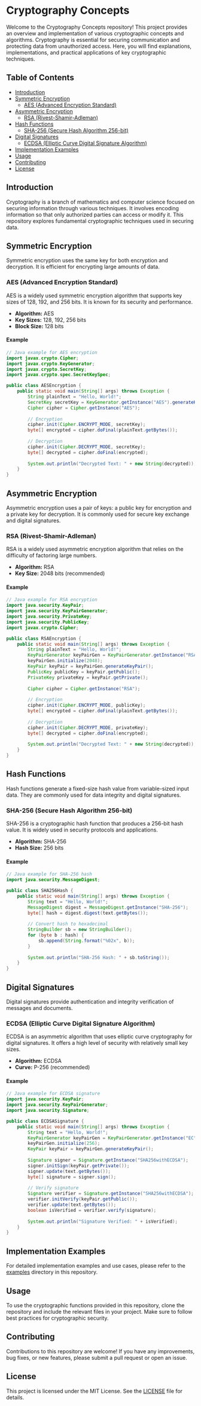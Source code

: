 

# Cryptography Concepts

Welcome to the Cryptography Concepts repository! This project provides an overview and implementation of various cryptographic concepts and algorithms. Cryptography is essential for securing communication and protecting data from unauthorized access. Here, you will find explanations, implementations, and practical applications of key cryptographic techniques.

## Table of Contents

- [Introduction](#introduction)
- [Symmetric Encryption](#symmetric-encryption)
  - [AES (Advanced Encryption Standard)](#aes-advanced-encryption-standard)
- [Asymmetric Encryption](#asymmetric-encryption)
  - [RSA (Rivest-Shamir-Adleman)](#rsa-rivest-shamir-adleman)
- [Hash Functions](#hash-functions)
  - [SHA-256 (Secure Hash Algorithm 256-bit)](#sha-256-secure-hash-algorithm-256-bit)
- [Digital Signatures](#digital-signatures)
  - [ECDSA (Elliptic Curve Digital Signature Algorithm)](#ecdsa-elliptic-curve-digital-signature-algorithm)
- [Implementation Examples](#implementation-examples)
- [Usage](#usage)
- [Contributing](#contributing)
- [License](#license)

## Introduction

Cryptography is a branch of mathematics and computer science focused on securing information through various techniques. It involves encoding information so that only authorized parties can access or modify it. This repository explores fundamental cryptographic techniques used in securing data.

## Symmetric Encryption

Symmetric encryption uses the same key for both encryption and decryption. It is efficient for encrypting large amounts of data.

### AES (Advanced Encryption Standard)

AES is a widely used symmetric encryption algorithm that supports key sizes of 128, 192, and 256 bits. It is known for its security and performance.

- **Algorithm:** AES
- **Key Sizes:** 128, 192, 256 bits
- **Block Size:** 128 bits

#### Example

```java
// Java example for AES encryption
import javax.crypto.Cipher;
import javax.crypto.KeyGenerator;
import javax.crypto.SecretKey;
import javax.crypto.spec.SecretKeySpec;

public class AESEncryption {
    public static void main(String[] args) throws Exception {
        String plainText = "Hello, World!";
        SecretKey secretKey = KeyGenerator.getInstance("AES").generateKey();
        Cipher cipher = Cipher.getInstance("AES");
        
        // Encryption
        cipher.init(Cipher.ENCRYPT_MODE, secretKey);
        byte[] encrypted = cipher.doFinal(plainText.getBytes());
        
        // Decryption
        cipher.init(Cipher.DECRYPT_MODE, secretKey);
        byte[] decrypted = cipher.doFinal(encrypted);
        
        System.out.println("Decrypted Text: " + new String(decrypted));
    }
}
```

## Asymmetric Encryption

Asymmetric encryption uses a pair of keys: a public key for encryption and a private key for decryption. It is commonly used for secure key exchange and digital signatures.

### RSA (Rivest-Shamir-Adleman)

RSA is a widely used asymmetric encryption algorithm that relies on the difficulty of factoring large numbers.

- **Algorithm:** RSA
- **Key Size:** 2048 bits (recommended)

#### Example

```java
// Java example for RSA encryption
import java.security.KeyPair;
import java.security.KeyPairGenerator;
import java.security.PrivateKey;
import java.security.PublicKey;
import javax.crypto.Cipher;

public class RSAEncryption {
    public static void main(String[] args) throws Exception {
        String plainText = "Hello, World!";
        KeyPairGenerator keyPairGen = KeyPairGenerator.getInstance("RSA");
        keyPairGen.initialize(2048);
        KeyPair keyPair = keyPairGen.generateKeyPair();
        PublicKey publicKey = keyPair.getPublic();
        PrivateKey privateKey = keyPair.getPrivate();
        
        Cipher cipher = Cipher.getInstance("RSA");
        
        // Encryption
        cipher.init(Cipher.ENCRYPT_MODE, publicKey);
        byte[] encrypted = cipher.doFinal(plainText.getBytes());
        
        // Decryption
        cipher.init(Cipher.DECRYPT_MODE, privateKey);
        byte[] decrypted = cipher.doFinal(encrypted);
        
        System.out.println("Decrypted Text: " + new String(decrypted));
    }
}
```

## Hash Functions

Hash functions generate a fixed-size hash value from variable-sized input data. They are commonly used for data integrity and digital signatures.

### SHA-256 (Secure Hash Algorithm 256-bit)

SHA-256 is a cryptographic hash function that produces a 256-bit hash value. It is widely used in security protocols and applications.

- **Algorithm:** SHA-256
- **Hash Size:** 256 bits

#### Example

```java
// Java example for SHA-256 hash
import java.security.MessageDigest;

public class SHA256Hash {
    public static void main(String[] args) throws Exception {
        String text = "Hello, World!";
        MessageDigest digest = MessageDigest.getInstance("SHA-256");
        byte[] hash = digest.digest(text.getBytes());
        
        // Convert hash to hexadecimal
        StringBuilder sb = new StringBuilder();
        for (byte b : hash) {
            sb.append(String.format("%02x", b));
        }
        
        System.out.println("SHA-256 Hash: " + sb.toString());
    }
}
```

## Digital Signatures

Digital signatures provide authentication and integrity verification of messages and documents.

### ECDSA (Elliptic Curve Digital Signature Algorithm)

ECDSA is an asymmetric algorithm that uses elliptic curve cryptography for digital signatures. It offers a high level of security with relatively small key sizes.

- **Algorithm:** ECDSA
- **Curve:** P-256 (recommended)

#### Example

```java
// Java example for ECDSA signature
import java.security.KeyPair;
import java.security.KeyPairGenerator;
import java.security.Signature;

public class ECDSASignature {
    public static void main(String[] args) throws Exception {
        String text = "Hello, World!";
        KeyPairGenerator keyPairGen = KeyPairGenerator.getInstance("EC");
        keyPairGen.initialize(256);
        KeyPair keyPair = keyPairGen.generateKeyPair();
        
        Signature signer = Signature.getInstance("SHA256withECDSA");
        signer.initSign(keyPair.getPrivate());
        signer.update(text.getBytes());
        byte[] signature = signer.sign();
        
        // Verify signature
        Signature verifier = Signature.getInstance("SHA256withECDSA");
        verifier.initVerify(keyPair.getPublic());
        verifier.update(text.getBytes());
        boolean isVerified = verifier.verify(signature);
        
        System.out.println("Signature Verified: " + isVerified);
    }
}
```

## Implementation Examples

For detailed implementation examples and use cases, please refer to the [examples](examples) directory in this repository.

## Usage

To use the cryptographic functions provided in this repository, clone the repository and include the relevant files in your project. Make sure to follow best practices for cryptographic security.

## Contributing

Contributions to this repository are welcome! If you have any improvements, bug fixes, or new features, please submit a pull request or open an issue.

## License

This project is licensed under the MIT License. See the [LICENSE](LICENSE) file for details.

